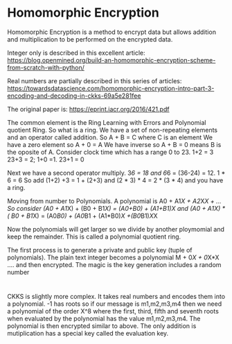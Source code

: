 # Homomorphic Encryption

Homomorphic Encryption is a method to encrypt data but allows addition and multiplication to be performed on the encrypted data.

Integer only is described in this excellent article:
https://blog.openmined.org/build-an-homomorphic-encryption-scheme-from-scratch-with-python/


Real numbers are partially described in this series of articles:
https://towardsdatascience.com/homomorphic-encryption-intro-part-3-encoding-and-decoding-in-ckks-69a5e281fee

The original paper is:
https://eprint.iacr.org/2016/421.pdf 

The common element is the Ring Learning with Errors and Polynomial quotient Ring.
So what is a ring.
We have a set of non-repeating elements and an operator called addition. So A + B  = C where C is an element
We have a zero element so A + 0 = A
We have inverse so A + B = 0 means B is the oposite of A.
Consider clock time which has a range 0 to 23.  1+2 = 3 23+3 = 2; 1+0 =1. 23+1 = 0

Next we have a second operator multiply.  3*6 = 18 and 6*6 = (36-24) = 12. 1 * 6 = 6 
So add (1+2) +3 = 1 + (2+3) and (2 * 3) * 4 = 2 * (3 * 4) and you have a ring.

Moving from number to Polynomials. A polynomial is A0 + A1*X + A2*X*X + ...
So consider (A0 + A1*X) +  (B0 + B1*X) = (A0+B0) + (A1+B1)*X 
and (A0 + A1*X) * ( B0 + B1*X) = (A0*B0) + (A0*B1 + (A1*B0)*X  +(B0*B1)*X*X

Now the polynomials will get larger so we divide by another ploymomial and keep the remainder.
This is called a polynomial quotient ring.

The first process is to generate a private and public key (tuple of polynomials).
The plain text integer becomes a polynomial M + 0*X + 0*X*X .... and then encrypted.
The magic is the key generation includes a random number 

#
CKKS is slightly more complex.
It takes real numbers and encodes them into a polynomial. 
-1 has roots so if our message is m1,m2,m3,m4 then we need a polynomial of the order  X^8 where the first, third, fifth and seventh roots 
when evaluated by the polynomial has the value m1,m2,m3,m4.
The polynomial is then encrypted similar to above. The only addition is mutiplication has a special key called the evaluation key.






